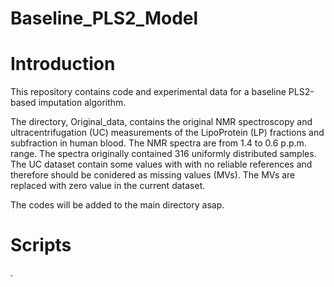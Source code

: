 # Baseline_PLS2_Model

# Introduction
This repository contains code and experimental data for a baseline PLS2-based imputation algorithm.

The directory, Original_data, contains the original NMR spectroscopy and ultracentrifugation (UC) measurements of the LipoProtein (LP) fractions and subfraction in human blood. 
The NMR spectra are from 1.4 to 0.6 p.p.m. range. The spectra originally contained 316 uniformly distributed samples. The UC dataset contain some values with with no reliable references and therefore should be conidered as missing values (MVs). The MVs are replaced with zero value in the current dataset. 

The codes will be added to the main directory asap. 

# Scripts
.

